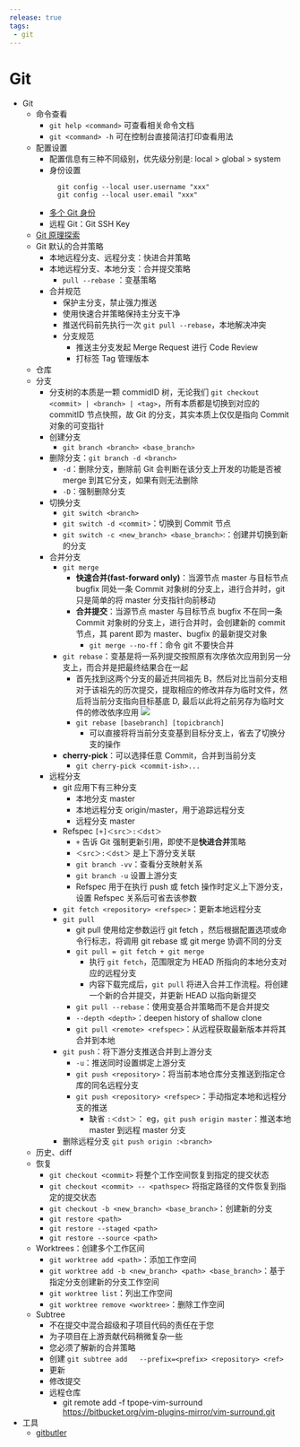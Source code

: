 ```yaml
---
release: true
tags:
 - git
---
```


# Git

- Git
  - 命令查看
    - `git help <command>` 可查看相关命令文档
    - `git <command> -h` 可在控制台直接简洁打印查看用法
  - 配置设置
    - 配置信息有三种不同级别，优先级分别是: local > global > system
    - 身份设置
      ```shell
        git config --local user.username "xxx"
        git config --local user.email "xxx"
      ```
    - [多个 Git 身份](https://garrit.xyz/posts/2023-10-13-organizing-multiple-git-identities)
    - 远程 Git：Git SSH Key
  - [Git 原理探索](./Git%20原理探索.md)
  - Git 默认的合并策略
      - 本地远程分支、远程分支：快进合并策略
      - 本地远程分支、本地分支：合并提交策略
        - `pull --rebase` ：变基策略
    - 合并规范
      - 保护主分支，禁止强力推送
      - 使用快速合并策略保持主分支干净
      - 推送代码前先执行一次 `git pull --rebase`，本地解决冲突
      - 分支规范
        - 推送主分支发起 Merge Request 进行 Code Review
        - 打标签 Tag 管理版本
  - 仓库
  - 分支
    - 分支树的本质是一颗 commidID 树，无论我们 `git checkout <commit> | <branch> | <tag>`，所有本质都是切换到对应的 commitID 节点快照，故 Git 的分支，其实本质上仅仅是指向 Commit 对象的可变指针
    - 创建分支
      - `git branch <branch> <base_branch>`
    - 删除分支：`git branch -d <branch>`
      - `-d`：删除分支，删除前 Git 会判断在该分支上开发的功能是否被 merge 到其它分支，如果有则无法删除
      - `-D`：强制删除分支
    - 切换分支
      - `git switch <branch>`
      - `git switch -d <commit>`：切换到 Commit 节点
      - `git switch -c <new_branch> <base_branch>`:：创建并切换到新的分支
    - 合并分支
      - `git merge`
        - **快速合并(fast-forward only)**：当源节点 master 与目标节点 bugfix 同处一条 Commit 对象树的分支上，进行合并时，git 只是简单的将 master 分支指针向前移动
        - **合并提交**：当源节点 master 与目标节点 bugfix 不在同一条 Commit 对象树的分支上，进行合并时，会创建新的 commit 节点，其 parent 即为 master、bugfix 的最新提交对象
          - `git merge --no-ff`：命令 git 不要快合并
      - `git rebase`：变基是将一系列提交按照原有次序依次应用到另一分支上，而合并是把最终结果合在一起
        - 首先找到这两个分支的最近共同祖先 B，然后对比当前分支相对于该祖先的历次提交，提取相应的修改并存为临时文件，然后将当前分支指向目标基底 D, 最后以此将之前另存为临时文件的修改依序应用
          ![](https://backlog.com/git-tutorial/cn/img/post/stepup/capture_stepup1_4_8.png)
        - `git rebase [basebranch] [topicbranch]`
          - 可以直接将将当前分支变基到目标分支上，省去了切换分支的操作
      - **cherry-pick**：可以选择任意 Commit，合并到当前分支
        - `git cherry-pick <commit-ish>...`
    - 远程分支
      - git 应用下有三种分支
        - 本地分支 master
        - 本地远程分支 origin/master，用于追踪远程分支
        - 远程分支 master
      - Refspec `[+]＜src＞:＜dst＞`
        - `+` 告诉 Git 强制更新引用，即使不是**快进合并**策略
        - `＜src＞:＜dst＞` 是上下游分支关联
        - `git branch -vv`：查看分支映射关系
        - `git branch -u` 设置上游分支
        - Refspec 用于在执行 push 或 fetch 操作时定义上下游分支，设置 Refspec 关系后可省去该参数
      - `git fetch <repository> <refspec>`：更新本地远程分支
      - `git pull`
        - git pull 使用给定参数运行 git fetch ，然后根据配置选项或命令行标志，将调用 git rebase 或 git merge 协调不同的分支
        - `git pull = git fetch + git merge`
          - 执行 `git fetch`，范围限定为 HEAD 所指向的本地分支对应的远程分支
          - 内容下载完成后，`git pull` 将进入合并工作流程。将创建一个新的合并提交，并更新 HEAD 以指向新提交
        - `git pull --rebase`：使用变基合并策略而不是合并提交
        - `--depth <depth>`：deepen history of shallow clone
        - `git pull <remote> <refspec>`：从远程获取最新版本并将其合并到本地
      - `git push`：将下游分支推送合并到上游分支
        - `-u`：推送同时设置绑定上游分支
        - `git push <repository>`：将当前本地仓库分支推送到指定仓库的同名远程分支
        - `git push <repository> <refspec>`：手动指定本地和远程分支的推送
          - 缺省 `:＜dst＞`： eg，`git push origin master`：推送本地 master 到远程 master 分支
      - 删除远程分支 `git push origin :<branch>`
  - 历史、diff
  - 恢复
    - `git checkout <commit>` 将整个工作空间恢复到指定的提交状态
    - `git checkout <commit> -- <pathspec>` 将指定路径的文件恢复到指定的提交状态
    - `git checkout -b <new_branch> <base_branch>`：创建新的分支
    - `git restore <path>` 
    - `git restore --staged <path>`
    - `git restore --source <path>`
  - Worktrees：创建多个工作区间
    - `git worktree add <path>`：添加工作空间
    - `git worktree add -b <new_branch> <path> <base_branch>`：基于指定分支创建新的分支工作空间
    - `git worktree list`：列出工作空间
    - `git worktree remove <worktree>`：删除工作空间
  - Subtree
    - 不在提交中混合超级和子项目代码的责任在于您
    - 为子项目在上游贡献代码稍微复杂一些
    - 您必须了解新的合并策略
    - 创建 `git subtree add   --prefix=<prefix> <repository> <ref>`
    - 更新
    - 修改提交
    - 远程仓库
      - git remote add -f tpope-vim-surround https://bitbucket.org/vim-plugins-mirror/vim-surround.git
- 工具
  - [gitbutler](https://github.com/gitbutlerapp/gitbutler)